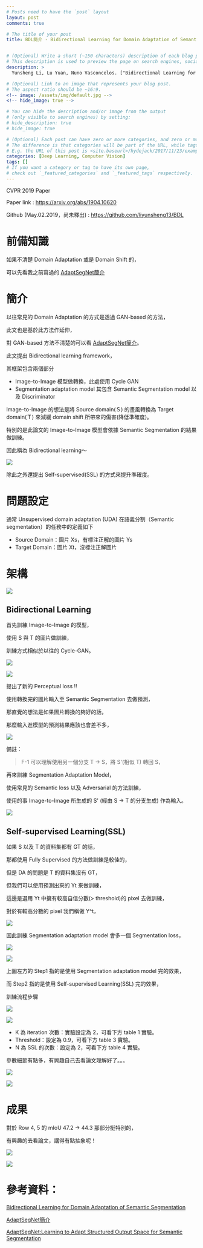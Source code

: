 ```yaml
---
# Posts need to have the `post` layout
layout: post
comments: true

# The title of your post
title: BDL簡介 - Bidirectional Learning for Domain Adaptation of Semantic Segmentation


# (Optional) Write a short (~150 characters) description of each blog post.
# This description is used to preview the page on search engines, social media, etc.
description: >
  Yunsheng Li, Lu Yuan, Nuno Vasconcelos. ["Bidirectional Learning for Domain Adaptation of Semantic Segmentation"](https://arxiv.org/abs/1904.10620). In CVPR'19.

# (Optional) Link to an image that represents your blog post.
# The aspect ratio should be ~16:9.
<!-- image: /assets/img/default.jpg -->
<!-- hide_image: true -->

# You can hide the description and/or image from the output
# (only visible to search engines) by setting:
# hide_description: true
# hide_image: true

# (Optional) Each post can have zero or more categories, and zero or more tags.
# The difference is that categories will be part of the URL, while tags will not.
# E.g. the URL of this post is <site.baseurl>/hydejack/2017/11/23/example-content/
categories: [Deep Learning, Computer Vision]
tags: []
# If you want a category or tag to have its own page,
# check out `_featured_categories` and `_featured_tags` respectively.
---
```

CVPR 2019 Paper

Paper link : https://arxiv.org/abs/1904.10620

Github (May.02.2019，尚未釋出) : https://github.com/liyunsheng13/BDL


# 前備知識

如果不清楚 Domain Adaptation 或是 Domain Shift 的，

可以先看我之前寫過的 [AdaptSegNet簡介]

# 簡介

以往常見的 Domain Adaptation 的方式是透過 GAN-based 的方法，

此文也是基於此方法作延伸，

對 GAN-based 方法不清楚的可以看 [AdaptSegNet簡介]。

此文提出 Bidirectional learning framework，

其框架包含兩個部分
- Image-to-Image 模型做轉換，此處使用 Cycle GAN
- Segmentation adaptation model 其包含 Semantic Segmentation model 以及 Discriminator

Image-to-Image 的想法是將 Source domain(Ｓ) 的畫風轉換為 Target domain(Ｔ) 來減緩 domain shift 所帶來的傷害(降低準確度)。

特別的是此論文的 Image-to-Image 模型會依據 Semantic Segmentation 的結果做訓練。

因此稱為 Bidirectional learning～

![](/assets/img/2019-05-02-BDL/fig1.png)

除此之外還提出 Self-supervised(SSL) 的方式來提升準確度。



# 問題設定

通常 Unsupervised domain adaptation (UDA) 在語義分割（Semantic segmentation）的任務中的定義如下
- Source Domain：圖片 Xs，有標注正解的圖片 Ys
- Target Domain：圖片 Xt，沒標注正解圖片

# 架構

![](/assets/img/2019-05-02-BDL/fig3.png)

## Bidirectional Learning

首先訓練 Image-to-Image 的模型，

使用 S 與 T 的圖片做訓練，

訓練方式相似於以往的 Cycle-GAN。

![](/assets/img/2019-05-02-BDL/pix2pix-eq.png)

![](/assets/img/2019-05-02-BDL/eq2.png)

提出了新的 Perceptual loss !! 

使用轉換完的圖片輸入至 Semantic Segmentation 去做預測，

那直覺的想法是如果圖片轉換的夠好的話，

那麼輸入進模型的預測結果應該也會差不多，

![](/assets/img/2019-05-02-BDL/M-per-eq.png)

備註：
> F-1 可以理解使用另一個分支 T -> S，將 S'(相似 T) 轉回 S，


再來訓練 Segmentation Adaptation Model，

使用常見的 Semantic loss 以及 Adversarial 的方法訓練，

使用的事 Image-to-Image 所生成的 S' (經由 S -> T 的分支生成) 作為輸入。

![](/assets/img/2019-05-02-BDL/eq1.png)


## Self-supervised Learning(SSL)

如果 S 以及 T 的資料集都有 GT 的話，

那都使用 Fully Supervised 的方法做訓練是較佳的，

但是 DA 的問題是 T 的資料集沒有 GT，

但我們可以使用預測出來的 Yt 來做訓練，

這邊是選用 Yt 中擁有較高自信分數(> threshold)的 pixel 去做訓練，

對於有較高分數的 pixel 我們稱做 Y^t，

![](/assets/img/2019-05-02-BDL/mask-seg.png)

因此訓練 Segmentation adaptation model 會多一個 Segmentation loss，

![](/assets/img/2019-05-02-BDL/eq3.png)

![](/assets/img/2019-05-02-BDL/fig2.png)

上圖左方的 Step1 指的是使用 Segmentation adaptation model 完的效果，

而 Step2 指的是使用 Self-supervised Learning(SSL) 完的效果，


訓練流程步驟

![](/assets/img/2019-05-02-BDL/algor1.png)

![](/assets/img/2019-05-02-BDL/fig4.png)

- K 為 iteration 次數：實驗設定為 2，可看下方 table 1 實驗。
- Threshold：設定為 0.9，可看下方 table 3 實驗。
- N 為 SSL 的次數：設定為 2，可看下方 table 4 實驗。

參數細節有點多，有興趣自己去看論文理解好了。。。

![](/assets/img/2019-05-02-BDL/table1.png)

![](/assets/img/2019-05-02-BDL/table34.png)


# 成果

對於 Row 4, 5 的 mIoU 47.2 -> 44.3 那部分挺特別的，

有興趣的去看論文，講得有點抽象呢！

![](/assets/img/2019-05-02-BDL/table2.png)

![](/assets/img/2019-05-02-BDL/table56.png)



# 參考資料：

[Bidirectional Learning for Domain Adaptation of Semantic Segmentation]

[AdaptSegNet簡介]

[AdaptSegNet:Learning to Adapt Structured Output Space for Semantic Segmentation]

[Bidirectional Learning for Domain Adaptation of Semantic Segmentation]:https://arxiv.org/abs/1904.10620

[AdaptSegNet:Learning to Adapt Structured Output Space for Semantic Segmentation]:https://arxiv.org/abs/1802.10349

[AdaptSegNet簡介]:https://xiaosean.github.io/deep%20learning/computer%20vision/2018-06-20-AdaptSegNet/
